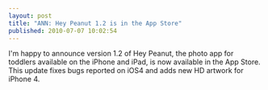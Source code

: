 ```yaml
---
layout: post
title: "ANN: Hey Peanut 1.2 is in the App Store"
published: 2010-07-07 10:02:54
---
```

I'm happy to announce version 1.2 of Hey Peanut, the photo app for toddlers available on the iPhone and iPad, is now available in the App Store. This update fixes bugs reported on iOS4 and adds new HD artwork for iPhone 4.
